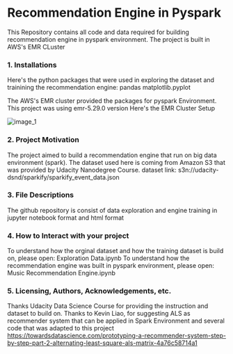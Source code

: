# Recommendation Engine in Pyspark
This Repository contains all code and data required for building recommendation engine in pyspark environment. 
The project is built in AWS's EMR CLuster

### 1. Installations

Here's the python packages that were used in exploring the dataset and trainining the recommendation engine:
pandas
matplotlib.pyplot

The AWS's EMR cluster provided the packages for pyspark Environment.
This project was using emr-5.29.0 version 
Here's the EMR Cluster Setup

![image_1](https://github.com/pashalaksamana/pyspark_recommendation_engine/img/aws-setup.png)

### 2. Project Motivation

The project aimed to build a recommendation engine that run on big data environment (spark). 
The dataset used here is coming from Amazon S3 that was provided by Udacity Nanodegree Course.
dataset link: s3n://udacity-dsnd/sparkify/sparkify_event_data.json


### 3. File Descriptions

The github repository is consist of data exploration and engine training in jupyter notebook format and html format

### 4. How to Interact with your project

To understand how the orginal dataset and how the training dataset is build on, please open: Exploration Data.ipynb
To understand how the recommendation engine was built in pyspark environment, please open: Music Recommendation Engine.ipynb

### 5. Licensing, Authors, Acknowledgements, etc.

Thanks Udacity Data Science Course for providing the instruction and dataset to build on.
Thanks to Kevin Liao, for suggesting ALS as recommender system that can be applied in Spark Environment and several code that was adapted to this project
https://towardsdatascience.com/prototyping-a-recommender-system-step-by-step-part-2-alternating-least-square-als-matrix-4a76c58714a1
